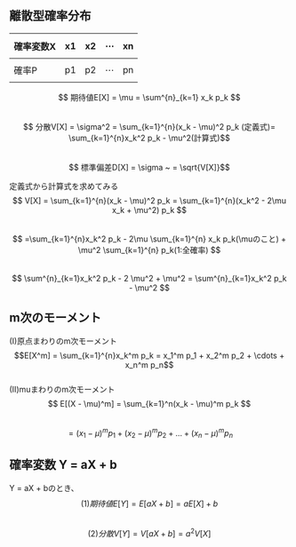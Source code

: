 ## 離散型確率分布  

|確率変数X|x1|x2|$$\cdots$$|xn
|---|---|---|---|---|
|確率P|p1|p2|$$\cdots$$|pn|

$$ 期待値E[X] = \mu = \sum^{n}_{k=1} x_k p_k $$  
$$ 分散V[X] = \sigma^2 = \sum_{k=1}^{n}(x_k - \mu)^2 p_k (定義式)= \sum_{k=1}^{n}x_k^2 p_k - \mu^2(計算式)$$  
$$ 標準偏差D[X]  = \sigma ~ = \sqrt{V[X]}$$  

定義式から計算式を求めてみる  
$$ V[X] = \sum_{k=1}^{n}(x_k - \mu)^2 p_k = \sum_{k=1}^{n}(x_k^2 - 2\mu x_k + \mu^2) p_k $$  
$$ =\sum_{k=1}^{n}x_k^2 p_k - 2\mu \sum_{k=1}^{n} x_k p_k(\muのこと) + \mu^2 \sum_{k=1}^{n} p_k(1:全確率) $$  
$$ \sum^{n}_{k=1}x_k^2 p_k - 2 \mu^2 + \mu^2 = \sum^{n}_{k=1}x_k^2 p_k - \mu^2 $$  

## m次のモーメント  
(I)原点まわりのm次モーメント  
$$E[X^m] = \sum_{k=1}^{n}x_k^m p_k = x_1^m p_1 + x_2^m p_2 + \cdots + x_n^m p_n$$  
(II)muまわりのm次モーメント  
$$ E[(X - \mu)^m] = \sum_{k=1}^n(x_k - \mu)^m p_k $$  
$$ = (x_1 - \mu)^m p_1 + (x_2 - \mu) ^m p_2 + \dots + (x_n - \mu)^m p_n $$  

## 確率変数 Y = aX + b  
Y = aX + bのとき、  
$$ (1)期待値 E[Y] = E[aX + b] = aE[X] + b $$  
$$ (2)分散 V[Y] = V[aX + b] = a^2 V[X] $$  
